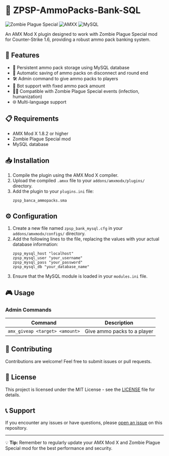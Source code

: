 # 🧟 ZPSP-AmmoPacks-Bank-SQL

![Zombie Plague Special](https://img.shields.io/badge/Zombie%20Plague-Special-brightgreen)
![AMXX](https://img.shields.io/badge/AMXX-1.8.2%2B-blue)
![MySQL](https://img.shields.io/badge/Database-MySQL-orange)

An AMX Mod X plugin designed to work with Zombie Plague Special mod for Counter-Strike 1.6, providing a robust ammo pack banking system.

## 🚀 Features

- 💾 Persistent ammo pack storage using MySQL database
- 🔄 Automatic saving of ammo packs on disconnect and round end
- 🛠 Admin command to give ammo packs to players
- 🤖 Bot support with fixed ammo pack amount
- 🧟‍♂️ Compatible with Zombie Plague Special events (infection, humanization)
- 🌐 Multi-language support

## 📋 Requirements

- AMX Mod X 1.8.2 or higher
- Zombie Plague Special mod
- MySQL database

## 📥 Installation

1. Compile the plugin using the AMX Mod X compiler.
2. Upload the compiled `.amxx` file to your `addons/amxmodx/plugins/` directory.
3. Add the plugin to your `plugins.ini` file:
   ```
   zpsp_banca_ammopacks.sma
   ```

## ⚙️ Configuration

1. Create a new file named `zpsp_bank_mysql.cfg` in your `addons/amxmodx/configs/` directory.
2. Add the following lines to the file, replacing the values with your actual database information:
   ```
   zpsp_mysql_host "localhost"
   zpsp_mysql_user "your_username"
   zpsp_mysql_pass "your_password"
   zpsp_mysql_db "your_database_name"
   ```
3. Ensure that the MySQL module is loaded in your `modules.ini` file.

## 🎮 Usage

### Admin Commands

| Command | Description |
|---------|-------------|
| `amx_giveap <target> <amount>` | Give ammo packs to a player |

## 🤝 Contributing

Contributions are welcome! Feel free to submit issues or pull requests.

## 📄 License

This project is licensed under the MIT License - see the [LICENSE](LICENSE) file for details.

## 📞 Support

If you encounter any issues or have questions, please [open an issue](../../issues) on this repository.

---

💡 **Tip:** Remember to regularly update your AMX Mod X and Zombie Plague Special mod for the best performance and security.
